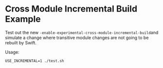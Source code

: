 # Cross Module Incremental Build Example

Test out the new `-enable-experimental-cross-module-incremental-build`and simulate a change where transitive module changes are not going to be rebuilt by Swift.

Usage:
```
USE_INCREMENTAL=1 ./test.sh
```